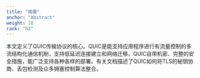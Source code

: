 ```yaml
---
title: "摘要"
anchor: "Abstract"
weight: 10
rank: "h2"
---
```



本文定义了QUIC传输协议的核心。QUIC是能支持应用程序进行有流量控制的多流结构化通信机制，支持低延迟连接建立和网络迁移。QUIC自带机密、完整的安全措施，能广泛支持各种各样的部署。有关文档描述了QUIC如何将TLS的秘钥协商、丢包检测及众多拥塞控制算法整合。

